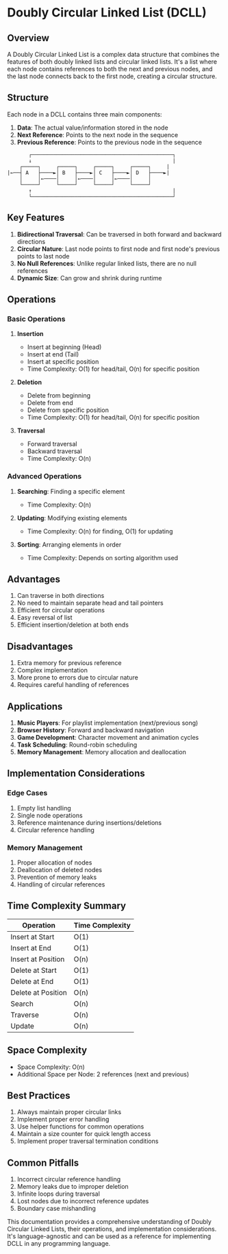 # Doubly Circular Linked List (DCLL)

## Overview
A Doubly Circular Linked List is a complex data structure that combines the features of both doubly linked lists and circular linked lists. It's a list where each node contains references to both the next and previous nodes, and the last node connects back to the first node, creating a circular structure.

## Structure
Each node in a DCLL contains three main components:
1. **Data**: The actual value/information stored in the node
2. **Next Reference**: Points to the next node in the sequence
3. **Previous Reference**: Points to the previous node in the sequence

```
       ┌──────────────────────────────────────────────┐
       ↓                                              |
    ┌─────┐     ┌─────┐     ┌─────┐     ┌─────┐     |
|←──┤ A   ├────►│ B   ├────►│ C   ├────►│ D   ├────►|
    │     │←────│     │←────│     │←────│     │
    └─────┘     └─────┘     └─────┘     └─────┘
       ↑                                              |
       └──────────────────────────────────────────────┘
```

## Key Features
1. **Bidirectional Traversal**: Can be traversed in both forward and backward directions
2. **Circular Nature**: Last node points to first node and first node's previous points to last node
3. **No Null References**: Unlike regular linked lists, there are no null references
4. **Dynamic Size**: Can grow and shrink during runtime

## Operations

### Basic Operations
1. **Insertion**
   - Insert at beginning (Head)
   - Insert at end (Tail)
   - Insert at specific position
   - Time Complexity: O(1) for head/tail, O(n) for specific position

2. **Deletion**
   - Delete from beginning
   - Delete from end
   - Delete from specific position
   - Time Complexity: O(1) for head/tail, O(n) for specific position

3. **Traversal**
   - Forward traversal
   - Backward traversal
   - Time Complexity: O(n)

### Advanced Operations
1. **Searching**: Finding a specific element
   - Time Complexity: O(n)

2. **Updating**: Modifying existing elements
   - Time Complexity: O(n) for finding, O(1) for updating

3. **Sorting**: Arranging elements in order
   - Time Complexity: Depends on sorting algorithm used

## Advantages
1. Can traverse in both directions
2. No need to maintain separate head and tail pointers
3. Efficient for circular operations
4. Easy reversal of list
5. Efficient insertion/deletion at both ends

## Disadvantages
1. Extra memory for previous reference
2. Complex implementation
3. More prone to errors due to circular nature
4. Requires careful handling of references

## Applications
1. **Music Players**: For playlist implementation (next/previous song)
2. **Browser History**: Forward and backward navigation
3. **Game Development**: Character movement and animation cycles
4. **Task Scheduling**: Round-robin scheduling
5. **Memory Management**: Memory allocation and deallocation

## Implementation Considerations

### Edge Cases
1. Empty list handling
2. Single node operations
3. Reference maintenance during insertions/deletions
4. Circular reference handling

### Memory Management
1. Proper allocation of nodes
2. Deallocation of deleted nodes
3. Prevention of memory leaks
4. Handling of circular references

## Time Complexity Summary

| Operation           | Time Complexity |
|--------------------|-----------------|
| Insert at Start    | O(1)           |
| Insert at End      | O(1)           |
| Insert at Position | O(n)           |
| Delete at Start    | O(1)           |
| Delete at End      | O(1)           |
| Delete at Position | O(n)           |
| Search             | O(n)           |
| Traverse           | O(n)           |
| Update             | O(n)           |

## Space Complexity
- Space Complexity: O(n)
- Additional Space per Node: 2 references (next and previous)

## Best Practices
1. Always maintain proper circular links
2. Implement proper error handling
3. Use helper functions for common operations
4. Maintain a size counter for quick length access
5. Implement proper traversal termination conditions

## Common Pitfalls
1. Incorrect circular reference handling
2. Memory leaks due to improper deletion
3. Infinite loops during traversal
4. Lost nodes due to incorrect reference updates
5. Boundary case mishandling

This documentation provides a comprehensive understanding of Doubly Circular Linked Lists, their operations, and implementation considerations. It's language-agnostic and can be used as a reference for implementing DCLL in any programming language.


